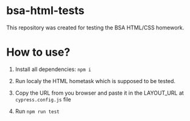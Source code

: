 # bsa-html-tests

This repository was created for testing the BSA HTML/CSS homework.

# How to use?

1. Install all dependencies:
  `npm i`

2. Run localy the HTML hometask which is supposed to be tested.
3. Copy the URL from you browser and paste it in the LAYOUT_URL at `cypress.config.js` file
4. Run `npm run test`
